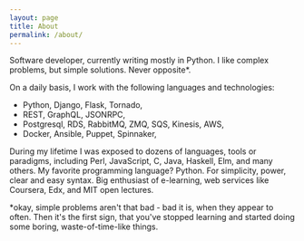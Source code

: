 ```yaml
---
layout: page
title: About
permalink: /about/
---
```


Software developer, currently writing mostly in Python. I like complex problems, but simple solutions. Never opposite*.

On a daily basis, I work with the following languages and technologies:
- Python, Django, Flask, Tornado,
- REST, GraphQL, JSONRPC,
- Postgresql, RDS, RabbitMQ, ZMQ, SQS, Kinesis, AWS,
- Docker, Ansible, Puppet, Spinnaker,

During my lifetime I was exposed to dozens of languages, tools or paradigms, including Perl, JavaScript, C, Java, Haskell, Elm, and many others.
My favorite programming language? Python. For simplicity, power, clear and easy syntax.
Big enthusiast of e-learning, web services like Coursera, Edx, and MIT open lectures.

*okay, simple problems aren't that bad - bad it is, when they appear to often. Then it's the first sign, that you've stopped learning and started doing some boring, waste-of-time-like things. 

